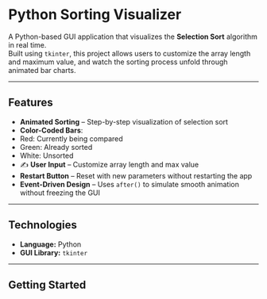 # Python Sorting Visualizer

A Python-based GUI application that visualizes the **Selection Sort** algorithm in real time.  
Built using `tkinter`, this project allows users to customize the array length and maximum value, and watch the sorting process unfold through animated bar charts.

---

## Features

-  **Animated Sorting** – Step-by-step visualization of selection sort
-  **Color-Coded Bars**:
  -  Red: Currently being compared
  -  Green: Already sorted
  -  White: Unsorted
- ✍ **User Input** – Customize array length and max value
-  **Restart Button** – Reset with new parameters without restarting the app
-  **Event-Driven Design** – Uses `after()` to simulate smooth animation without freezing the GUI

---

##  Technologies

- **Language:** Python 
- **GUI Library:** `tkinter`

---

##  Getting Started
